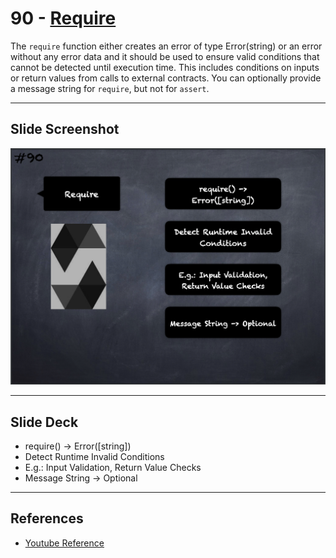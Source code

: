 # 90 - [Require](Require.md)
The `require` function either creates an error of type Error(string) or an error without any error data and it should be used to ensure valid conditions that cannot be detected until execution time. This includes conditions on inputs or return values from calls to external contracts. You can optionally provide a message string for `require`, but not for `assert`.

___
## Slide Screenshot
![090.png](../../images/2.%20Solidity%20101/090.png)
___
## Slide Deck
- require() -> Error([string])
- Detect Runtime Invalid Conditions
- E.g.: Input Validation, Return Value Checks
- Message String -> Optional
___
## References
- [Youtube Reference](https://youtu.be/_oN7XuyhoZA?t=837)


